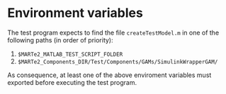 # Environment variables 

The test program expects to find the file `createTestModel.m` in one of the following paths (in order of priority):
1. `$MARTe2_MATLAB_TEST_SCRIPT_FOLDER`
2. `$MARTe2_Components_DIR/Test/Components/GAMs/SimulinkWrapperGAM/`

As consequence, at least one of the above enviroment variables must exported before executing the test program.

